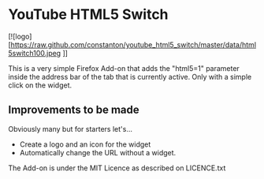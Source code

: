 YouTube HTML5 Switch
================================

[![logo][https://raw.github.com/constanton/youtube_html5_switch/master/data/html5switch100.jpeg ]]

This is a very simple Firefox Add-on that adds the "html5=1" parameter inside the address bar of the tab that is currently active. Only with a simple click on the widget.


## Improvements to be made

Obviously many but for starters let's...
* Create a logo and an icon for the widget
* Automatically change the URL without a widget.

The Add-on is under the MIT Licence as described on LICENCE.txt
